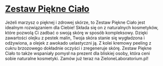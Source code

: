 # [Zestaw Piękne Ciało](https://zielonelaboratorium.pl/produkt/zestaw-piekne-cialo/)

Jeżeli marzysz o pięknej i zdrowej skórze, to Zestaw Piękne Ciało jest idealnym rozwiązaniem dla Ciebie! Składa się on z naturalnych kosmetyków, które pozwolą Ci zadbać o swoją skórę w sposób kompleksowy. Dzięki zawartości olejku z pestek malin, Twoja skóra stanie się wygładzona i odżywiona, a olejek z awokado uelastyczni ją. Z kolei kremowy peeling z cukru brzozowego dokładnie oczyści i zregeneruje skórę. Zestaw Piękne Ciało to także wspaniały pomysł na prezent dla bliskiej osoby, która ceni sobie naturalne kosmetyki. Zamów już teraz na ZieloneLaboratorium.pl!